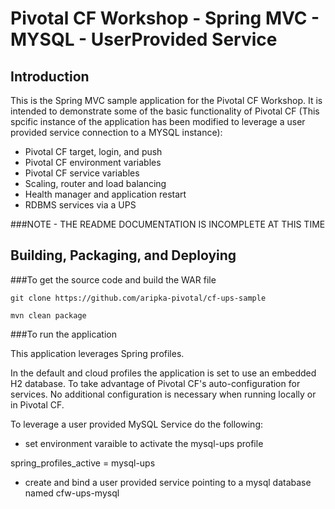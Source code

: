 Pivotal CF Workshop - Spring MVC - MYSQL - UserProvided Service
================================

Introduction
------------

This is the Spring MVC sample application for the Pivotal CF Workshop.
It is intended to demonstrate some of the basic functionality of Pivotal
CF (This spcific instance of the application has been modified to leverage a user provided service connection to a MYSQL instance):

 * Pivotal CF target, login, and push
 * Pivotal CF environment variables
 * Pivotal CF service variables
 * Scaling, router and load balancing
 * Health manager and application restart
 * RDBMS services via a UPS

###NOTE - THE README DOCUMENTATION IS INCOMPLETE AT THIS TIME

Building, Packaging, and Deploying
--------------------------------

###To get the source code and build the WAR file


    git clone https://github.com/aripka-pivotal/cf-ups-sample

    mvn clean package

###To run the application

This application leverages Spring profiles.


In the default and cloud profiles the application is set to use an embedded H2 database.
To take advantage of Pivotal CF's auto-configuration for services.  No
additional configuration is necessary when running locally or in Pivotal CF.

To leverage a user provided MySQL Service do the following:
    
 * set environment varaible to activate the mysql-ups profile

spring_profiles_active = mysql-ups

 * create and bind a user provided service pointing to a mysql database named cfw-ups-mysql
 


